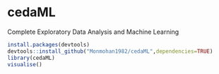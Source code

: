 # cedaML
Complete Exploratory Data Analysis and Machine Learning
```R
install.packages(devtools)
devtools::install_github("Monmohan1982/cedaML",dependencies=TRUE)
library(cedaML)
visualise()
```
